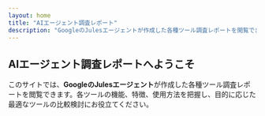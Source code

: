 ```yaml
---
layout: home
title: "AIエージェント調査レポート"
description: "GoogleのJulesエージェントが作成した各種ツール調査レポートを閲覧できるサイトです"
---
```


## AIエージェント調査レポートへようこそ

このサイトでは、**GoogleのJulesエージェント**が作成した各種ツール調査レポートを閲覧できます。各ツールの機能、特徴、使用方法を把握し、目的に応じた最適なツールの比較検討にお役立てください。